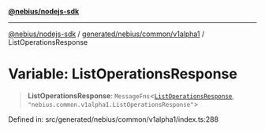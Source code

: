 [**@nebius/nodejs-sdk**](../../../../../README.md)

***

[@nebius/nodejs-sdk](../../../../../README.md) / [generated/nebius/common/v1alpha1](../README.md) / ListOperationsResponse

# Variable: ListOperationsResponse

> **ListOperationsResponse**: `MessageFns`\<[`ListOperationsResponse`](../interfaces/ListOperationsResponse.md), `"nebius.common.v1alpha1.ListOperationsResponse"`\>

Defined in: src/generated/nebius/common/v1alpha1/index.ts:288
